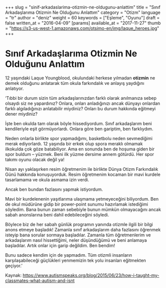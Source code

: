 +++
slug = "sinif-arkadaslarima-otizmin-ne-oldugunu-anlattim"
title = "Sınıf Arkadaşlarıma Otizmin Ne Olduğunu Anlattım"
category = "Otizm"
language = "tr"
author = "deniz"
weight = 60
keywords = ["Eşleme", "Oyunu"]
draft = false
written_at = "2016-04-09"
[params]
available_at = "2017-11-27"
thumb = "https://s3-us-west-1.amazonaws.com/otsimo-en/img/laque_heroes.jpg"
+++

# Sınıf Arkadaşlarıma Otizmin Ne Olduğunu Anlattım

12 yaşındaki Laque Youngblood, okulundaki herkese yılmadan **otizmin** ne demek olduğunu anlatarak tüm okula farkındalık ve anlayış yaydığını anlatıyor.

‘Tıbbi bir durum sizin tüm arkadaşlarınızdan farklı olarak anılmanıza sebep olsaydı siz ne yapardınız? Onlara, onları anladığınızı ancak dünyayı onlardan farklı algıladığınızı anlatabilir miydiniz? Onları bu durum hakkında eğitmeyi dener miydiniz?

İşte ben okulda tam olarak böyle hissediyordum. Sınıf arkadaşlarım beni kendileriyle eşit görmüyorlardı. Onlara göre ben gariptim, ben farklıydım.

Neden onlarla birlikte spor yapmadığımı, basketbolu neden sevmediğimi merak ediyorlardı. 12 yaşında bir erkek olup spora meraklı olmamak ilkokulda çok göze batabiliyor. Ama en sonunda ben de hoşuma giden bir spor buldum – yüzmek. Beni ilk yüzme dersime annem götürdü. Her spor takımı oyunu olacak değil ya!

Nisan ayı yaklaşırken resim öğretmenim ile birlikte Dünya Otizm Farkındalık Günü hakkında konuşuyorduk. Resim öğretmenim kocaman bir mavi kurdele tasarlamama ve okula asmama izin verdi.

Ancak ben bundan fazlasını yapmak istiyordum.

Mavi bir kurdelenenin yaşıtlarıma ulaşmama yetmeyeceğini biliyordum. Ben de okul müdürüne gidip bir power-point sunumu hazırlamak istediğimi söyledim. Bana bunun zaman sebebiyle bunun mümkün olmayacağını ancak sabah anonslarına beni dahil edebileceğini söyledi.


Böylece biz de her sabah günlük programın yanında otizmle ilgili bir bilgi anons etmeye başladık! Zamanla sınıf arkadaşlarım daha fazlasını öğrenmek isteyip bana sorular sormaya başladılar. Zamanla tüm öğretmenlerim ve arkadaşlarım nasıl hissettiğimi, neler düşündüğümü ve beni anlamaya başladılar. Artık onlar için garip değildim. Ben bendim!

Bunu sadece kendim için de yapmadım. Tüm otizmli insanların karşılaşabileceği güçlükleri yenmemizin tek yolu insanları eğitmekten geçiyor.’

Kaynak: https://www.autismspeaks.org/blog/2015/06/23/how-i-taught-my-classmates-what-autism-and-isnt
